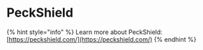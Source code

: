 # PeckShield

{% hint style="info" %}
Learn more about PeckShield: [https://peckshield.com/](https://peckshield.com/)
{% endhint %}
